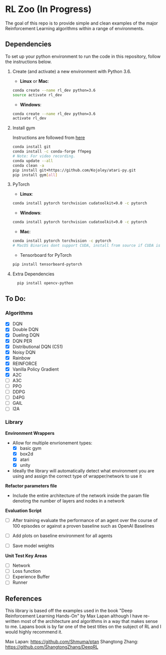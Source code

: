 # RL Zoo (In Progress)
The goal of this repo is to provide simple and clean examples of the major Reinforcement Learning algorithms within a range 
of environments. 

## Dependencies

To set up your python environment to run the code in this repository, follow the instructions below.

1. Create (and activate) a new environment with Python 3.6.

	- __Linux__ or __Mac__: 
	```bash
	conda create --name rl_dev python=3.6
	source activate rl_dev
	```
	- __Windows__: 
	```bash
	conda create --name rl_dev python=3.6 
	activate rl_dev

2. Install gym

    Instructions are followed from [here](https://medium.com/@SeoJaeDuk/archive-post-how-to-install-open-ai-gym-on-windows-1f5208c16179)
   ```bash
   conda install git
   conda install -c conda-forge ffmpeg
   # Note: For video recording.
   conda update --all
   conda clean -a
   pip install git+https://github.com/Kojoley/atari-py.git
   pip install gym[all]
   ```
   
3. PyTorch
   
   - __Linux__: 
	```bash
	conda install pytorch torchvision cudatoolkit=9.0 -c pytorch
	```
	- __Windows__: 
	```bash
	conda install pytorch torchvision cudatoolkit=9.0 -c pytorch
	```
	
	- __Mac__: 
	```bash
	conda install pytorch torchvision -c pytorch
    # MacOS Binaries dont support CUDA, install from source if CUDA is needed
	```
	
	- Tensorboard for PyTorch
	```bash
	pip install tensorboard-pytorch
	```
4. Extra Dependencies

    ```bash
	  pip install opencv-python
	```
	
## To Do:

### Algorithms

- [X] DQN
- [X] Double DQN
- [X] Dueling DQN
- [X] DQN PER
- [X] Distributional DQN (C51)
- [X] Noisy DQN
- [X] Rainbow
- [X] REINFORCE
- [X] Vanilla Policy Gradient
- [X] A2C
- [ ] A3C
- [ ] PPO
- [ ] DDPG
- [ ] D4PG
- [ ] GAIL
- [ ] I2A

### Library

**Environment Wrappers**

- Allow for multiple envrionement types:
	- [X] basic gym
	- [X] box2d
	- [X] atari
	- [X] unity 
	
- Ideally the library will automatically detect what environment you are using and assign the correct type of wrapper/network to use it

**Refactor parameters file**

- Include the entire architecture of the network inside the param file denoting the number of layers and nodes in a network

**Evaluation Script**

- [ ] After training evaluate the performance of an agent over the course of 100 episodes or against a proven baseline such as OpenAI  Baselines

- [ ] Add plots on baseline environment for all agents

- [ ] Save model weights

**Unit Test Key Areas**

 - [ ] Network
 - [ ] Loss function
 - [ ] Experience Buffer
 - [ ] Runner

 ## References

 This library is based off the examples used in the book "Deep Reinforcement Learning Hands-On" by Max Lapan although I have re-written most of the architecture and algorithms in a way that makes sense to me. Lapans book is by far one of the best titles on the subject of RL and I would highly recommend it.
   
 Max Lapan: https://github.com/Shmuma/ptan
 Shangtong Zhang: https://github.com/ShangtongZhang/DeepRL


